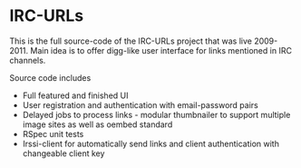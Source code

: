 IRC-URLs
========

This is the full source-code of the IRC-URLs project that was live 2009-2011. Main idea is to offer digg-like user interface for links mentioned in IRC channels.

Source code includes

* Full featured and finished UI
* User registration and authentication with email-password pairs
* Delayed jobs to process links - modular thumbnailer to support multiple image sites as well as oembed standard
* RSpec unit tests
* Irssi-client for automatically send links and client authentication with changeable client key
